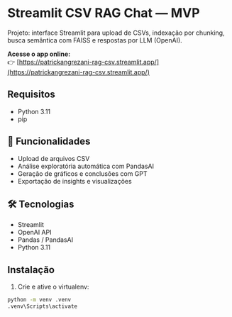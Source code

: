 # Streamlit CSV RAG Chat — MVP

Projeto: interface Streamlit para upload de CSVs, indexação por chunking, busca semântica com FAISS e respostas por LLM (OpenAI).

**Acesse o app online:**  
👉 [https://patrickangrezani-rag-csv.streamlit.app/](https://patrickangrezani-rag-csv.streamlit.app/)

## Requisitos
- Python 3.11
- pip

## 🧠 Funcionalidades
- Upload de arquivos CSV
- Análise exploratória automática com PandasAI
- Geração de gráficos e conclusões com GPT
- Exportação de insights e visualizações

## 🛠️ Tecnologias
- Streamlit
- OpenAI API
- Pandas / PandasAI
- Python 3.11

## Instalação
1. Crie e ative o virtualenv:

```bash
python -m venv .venv
.venv\Scripts\activate      
```
